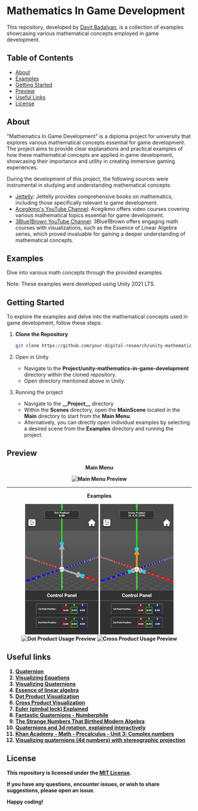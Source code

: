 # Mathematics In Game Development

This repository, developed by [Davit Badalyan](https://github.com/davit-badalyan), is a collection of examples showcasing various mathematical concepts employed in game development.

## Table of Contents

- [About](#about)
- [Examples](#examples)
- [Getting Started](#getting-started)
- [Preview](#preview)
- [Useful Links](#useful-links)
- [License](#license)

## <a name="about"></a> About

"Mathematics In Game Development" is a diploma project for university that explores various mathematical concepts essential for game development. The project aims to provide clear explanations and practical examples of how these mathematical concepts are applied in game development, showcasing their importance and utility in creating immersive gaming experiences.

During the development of this project, the following sources were instrumental in studying and understanding mathematical concepts:

- [Jettelly](https://www.jettelly.com/): Jettelly provides comprehensive books on mathematics, including those specifically relevant to game development.
- [Acegikmo's YouTube Channel](https://www.youtube.com/@Acegikmo/videos): Acegikmo offers video courses covering various mathematical topics essential for game development.
- [3Blue1Brown YouTube Channel](https://www.youtube.com/@3blue1brown): 3Blue1Brown offers engaging math courses with visualizations, such as the Essence of Linear Algebra series, which proved invaluable for gaining a deeper understanding of mathematical concepts.

## <a name="examples"></a> Examples

Dive into various math concepts through the provided examples.

Note: These examples were developed using Unity 2021 LTS.

## <a name="getting-started"></a> Getting Started

To explore the examples and delve into the mathematical concepts used in game development, follow these steps:

1. **Clone the Repository**

   ```bash
   git clone https://github.com/your-digital-research/unity-mathematics-in-game-development
   ```

2. Open in Unity
   - Navigate to the **Project/unity-mathematics-in-game-development** directory within the cloned repository.
   - Open directory mentioned above in Unity.
3. Running the project
   - Navigate to the **\_\_Project\_\_** directory
   - Within the **Scenes** directory, open the **MainScene** located in the **Main** directory to start from the **Main Menu**.
   - Alternatively, you can directly open individual examples by selecting a desired scene from the **Examples** directory and running the project.

## <a name="preview"></a> Preview

<p align="center"><b>Main Menu<b></p>
<p align="center">
  <img src="Assets/GIF/main-menu-preview-1.gif" alt="Main Menu Preview" title="Main Menu" width="200">
</p>
<hr>
<p align="center"><b>Examples<b></p>
<p align="center">
  <img src="Assets/GIF/dot-product-visualization-1.gif" alt="Dot Product Visualization Preview" title="Dot Product Visualization" width="200">
  <img src="Assets/GIF/cross-product-visualization-1.gif" alt="Cross Product Visualization Preview" title="Cross Product Visualization" width="200">
  <img src="Assets/GIF/dot-product-usage-1.gif" alt="Dot Product Usage Preview" title="Dot Product Usage" width="200">
  <img src="Assets/GIF/cross-product-usage-1.gif" alt="Cross Product Usage Preview" title="Cross Product Usage" width="200">
</p>

## <a name="useful-links"></a>Useful links

1. [Quaternion](https://en.wikipedia.org/wiki/Quaternion)
2. [Visualizing Equations](https://www.jettelly.com/books/visualizing-equations-essential-math/)
3. [Visualizing Quaternions](https://eater.net/quaternions)
4. [Essence of linear algebra](https://www.youtube.com/playlist?list=PLZHQObOWTQDPD3MizzM2xVFitgF8hE_ab)
5. [Dot Product Visualization](https://twitter.com/FreyaHolmer/status/1200807790580768768?lang=en)
6. [Cross Product Visualization](https://twitter.com/FreyaHolmer/status/1203059678705602562?lang=en)
7. [Euler (gimbal lock) Explained](https://www.youtube.com/watch?v=zc8b2Jo7mno&t=4s&ab_channel=GuerrillaCG)
8. [Fantastic Quaternions - Numberphile](https://www.youtube.com/watch?v=3BR8tK-LuB0&ab_channel=Numberphile)
9. [The Strange Numbers That Birthed Modern Algebra](https://www.quantamagazine.org/the-strange-numbers-that-birthed-modern-algebra-20180906/)
10. [Quaternions and 3d rotation, explained interactively](https://www.youtube.com/watch?v=zjMuIxRvygQ&ab_channel=3Blue1Brown)
11. [Khan Academy - Math - Precalculus - Unit 3: Complex numbers](https://www.khanacademy.org/math/precalculus/x9e81a4f98389efdf:complex)
12. [Visualizing quaternions (4d numbers) with stereographic projection](https://www.youtube.com/watch?v=d4EgbgTm0Bg&ab_channel=3Blue1Brown)

## <a name="license"></a> License

This repository is licensed under the [MIT License](https://opensource.org/license/mit/).

If you have any questions, encounter issues, or wish to share suggestions, please open an issue.

Happy coding!
